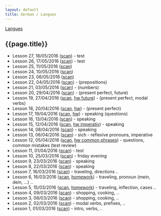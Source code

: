 ```yaml
---
layout: default
title: German / Langues
---
```


[Langues](..)

## {{page.title}}

* Lesson 27, 18/05/2016 ([scan](http://notes.drive.ondrejsika.com/languages/german/maria/german-lesson-27-test.pdf)) - test
* Lesson 26, 17/05/2016 ([scan](http://notes.drive.ondrejsika.com/languages/german/maria/german-lesson-26-test.pdf)) - test
* Lesson 25, 11/05/2016 ([scan](http://notes.drive.ondrejsika.com/languages/german/maria/german-lesson-25.pdf))
* Lesson 24, 10/05/2016 ([scan](http://notes.drive.ondrejsika.com/languages/german/maria/german-lesson-24.pdf))
* Lesson 23, 06/05/2016 ([scan](http://notes.drive.ondrejsika.com/languages/german/maria/german-lesson-23.pdf))
* Lesson 22, 04/05/2016 ([scan](http://notes.drive.ondrejsika.com/languages/german/maria/german-lesson-22.pdf)) - (prepositions)
* Lesson 21, 03/05/2016 ([scan](http://notes.drive.ondrejsika.com/languages/german/maria/german-lesson-21.pdf)) - (numbers)
* Lesson 20, 29/04/2016 ([scan](http://notes.drive.ondrejsika.com/languages/german/maria/german-lesson-20.pdf)) - (present perfect, future)
* Lesson 19, 27/04/2016 ([scan](http://notes.drive.ondrejsika.com/languages/german/maria/german-lesson-19.pdf), [hw future](http://notes.drive.ondrejsika.com/languages/german/maria/german-lesson-19-hw-future-tenses.pdf)) - (present perfect, modal verbs)
* Lesson 18, 20/04/2016 ([scan](http://notes.drive.ondrejsika.com/languages/german/maria/german-lesson-18.pdf), [hw](http://notes.drive.ondrejsika.com/languages/german/maria/german-lesson-18-hw.pdf)) - (present perfect)
* Lesson 17, 19/04/2016 ([scan](http://notes.drive.ondrejsika.com/languages/german/maria/german-lesson-17.pdf), [hw](http://notes.drive.ondrejsika.com/languages/german/maria/german-lesson-17-hw.pdf)) - speaking (questions)
* Lesson 16, 13/04/2016 ([scan](http://notes.drive.ondrejsika.com/languages/german/maria/german-lesson-16.pdf)) - speaking
* Lesson 15, 12/04/2016 ([scan](http://notes.drive.ondrejsika.com/languages/german/maria/german-lesson-15.pdf), [hw imperativ](http://notes.drive.ondrejsika.com/languages/german/maria/german-lesson-15-hw-imperativ.pdf)) - speaking
* Lesson 14, 08/04/2016 ([scan](http://notes.drive.ondrejsika.com/languages/german/maria/german-lesson-14.pdf)) - speaking
* Lesson 13, 06/04/2016 ([scan](http://notes.drive.ondrejsika.com/languages/german/maria/german-lesson-13.pdf)) - sich - reflexive pronouns, imperative
* Lesson 12, 05/04/2016 ([scan](http://notes.drive.ondrejsika.com/languages/german/maria/german-lesson-12.pdf), [hw common phrases](http://notes.drive.ondrejsika.com/languages/german/maria/german-lesson-12-hw-common-phrases.pdf)) - questions, common mistakes (test review)
* Lesson 11, 01/04/2016 ([scan](http://notes.drive.ondrejsika.com/languages/german/maria/german-lesson-11.pdf)) - test
* Lesson 10, 25/03/2016 ([scan](http://notes.drive.ondrejsika.com/languages/german/maria/german-lesson-10.pdf)) - friday evening
* Lesson 9, 23/03/2016 ([scan](http://notes.drive.ondrejsika.com/languages/german/maria/german-lesson-9.pdf)) - speaking
* Lesson 8, 22/03/2016 ([scan](http://notes.drive.ondrejsika.com/languages/german/maria/german-lesson-8.pdf)) - speaking
* Lesson 7, 16/03/2016 ([scan](http://notes.drive.ondrejsika.com/languages/german/maria/german-lesson-7.pdf)) - traveling, directions ..
* Lesson 6, 16/03/2016 ([scan](http://notes.drive.ondrejsika.com/languages/german/maria/german-lesson-6.pdf), [homework](http://notes.drive.ondrejsika.com/languages/german/maria/german-lesson-6-homework.pdf)) - traveling, pronoun (mein, dein, ...) ..
* Lesson 5, 15/03/2016 ([scan](http://notes.drive.ondrejsika.com/languages/german/maria/german-lesson-5.pdf), [homework](http://notes.drive.ondrejsika.com/languages/german/maria/german-lesson-5-homework.pdf)) - traveling, inflection, cases ..
* Lesson 4, 09/03/2016 ([scan](http://notes.drive.ondrejsika.com/languages/german/maria/german-lesson-4.pdf)) - shopping, cooking, ..
* Lesson 3, 08/03/2016 ([scan](http://notes.drive.ondrejsika.com/languages/german/maria/german-lesson-3.pdf)) - shopping, cooking, ..
* Lesson 2, 02/03/2016 ([scan](http://notes.drive.ondrejsika.com/languages/german/maria/german-lesson-2.pdf)) - modal verbs, prefixes, ..
* Lesson 1, 01/03/2016 ([scan](http://notes.drive.ondrejsika.com/languages/german/maria/german-lesson-1.pdf)) - intro, verbs, ..


